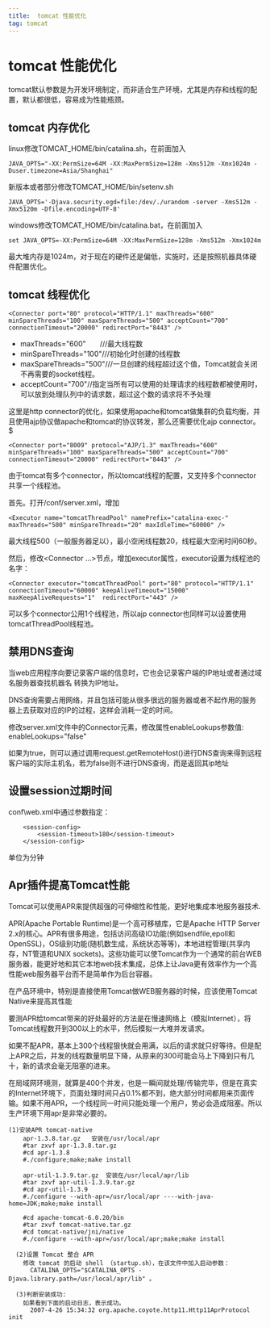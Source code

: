```yaml
---
title:  tomcat 性能优化
tag: tomcat
---
```

<!-- toc -->
#  tomcat 性能优化

tomcat默认参数是为开发环境制定，而非适合生产环境，尤其是内存和线程的配置，默认都很低，容易成为性能瓶颈。

## tomcat 内存优化

linux修改TOMCAT_HOME/bin/catalina.sh，在前面加入

```
JAVA_OPTS="-XX:PermSize=64M -XX:MaxPermSize=128m -Xms512m -Xmx1024m -Duser.timezone=Asia/Shanghai"
```

新版本或者部分修改TOMCAT_HOME/bin/setenv.sh

```
JAVA_OPTS='-Djava.security.egd=file:/dev/./urandom -server -Xms512m -Xmx5120m -Dfile.encoding=UTF-8'
```

windows修改TOMCAT_HOME/bin/catalina.bat，在前面加入

```
set JAVA_OPTS=-XX:PermSize=64M -XX:MaxPermSize=128m -Xms512m -Xmx1024m
```

最大堆内存是1024m，对于现在的硬件还是偏低，实施时，还是按照机器具体硬件配置优化。

## tomcat 线程优化
```
<Connector port="80" protocol="HTTP/1.1" maxThreads="600" minSpareThreads="100" maxSpareThreads="500" acceptCount="700"
connectionTimeout="20000" redirectPort="8443" />
```

* maxThreads="600"       ///最大线程数
* minSpareThreads="100"///初始化时创建的线程数
* maxSpareThreads="500"///一旦创建的线程超过这个值，Tomcat就会关闭不再需要的socket线程。
* acceptCount="700"//指定当所有可以使用的处理请求的线程数都被使用时，可以放到处理队列中的请求数，超过这个数的请求将不予处理

这里是http connector的优化，如果使用apache和tomcat做集群的负载均衡，并且使用ajp协议做apache和tomcat的协议转发，那么还需要优化ajp connector。$

```
<Connector port="8009" protocol="AJP/1.3" maxThreads="600" minSpareThreads="100" maxSpareThreads="500" acceptCount="700"
connectionTimeout="20000" redirectPort="8443" />
```
由于tomcat有多个connector，所以tomcat线程的配置，又支持多个connector共享一个线程池。

首先。打开/conf/server.xml，增加

```
<Executor name="tomcatThreadPool" namePrefix="catalina-exec-" maxThreads="500" minSpareThreads="20" maxIdleTime="60000" />
```

最大线程500（一般服务器足以），最小空闲线程数20，线程最大空闲时间60秒。

然后，修改<Connector ...>节点，增加executor属性，executor设置为线程池的名字：

```
<Connector executor="tomcatThreadPool" port="80" protocol="HTTP/1.1"  connectionTimeout="60000" keepAliveTimeout="15000" maxKeepAliveRequests="1"  redirectPort="443" />
```

可以多个connector公用1个线程池，所以ajp connector也同样可以设置使用tomcatThreadPool线程池。

## 禁用DNS查询

当web应用程序向要记录客户端的信息时，它也会记录客户端的IP地址或者通过域名服务器查找机器名 转换为IP地址。

DNS查询需要占用网络，并且包括可能从很多很远的服务器或者不起作用的服务器上去获取对应的IP的过程，这样会消耗一定的时间。

修改server.xml文件中的Connector元素，修改属性enableLookups参数值: enableLookups="false"

如果为true，则可以通过调用request.getRemoteHost()进行DNS查询来得到远程客户端的实际主机名，若为false则不进行DNS查询，而是返回其ip地址

## 设置session过期时间

conf\web.xml中通过参数指定：

```
    <session-config>   
        <session-timeout>180</session-timeout>     
    </session-config> 
```

单位为分钟

## Apr插件提高Tomcat性能

Tomcat可以使用APR来提供超强的可伸缩性和性能，更好地集成本地服务器技术.

APR(Apache Portable Runtime)是一个高可移植库，它是Apache HTTP Server 2.x的核心。APR有很多用途，包括访问高级IO功能(例如sendfile,epoll和OpenSSL)，OS级别功能(随机数生成，系统状态等等)，本地进程管理(共享内存，NT管道和UNIX sockets)。这些功能可以使Tomcat作为一个通常的前台WEB服务器，能更好地和其它本地web技术集成，总体上让Java更有效率作为一个高性能web服务器平台而不是简单作为后台容器。

在产品环境中，特别是直接使用Tomcat做WEB服务器的时候，应该使用Tomcat Native来提高其性能

要测APR给tomcat带来的好处最好的方法是在慢速网络上（模拟Internet），将Tomcat线程数开到300以上的水平，然后模拟一大堆并发请求。

如果不配APR，基本上300个线程狠快就会用满，以后的请求就只好等待。但是配上APR之后，并发的线程数量明显下降，从原来的300可能会马上下降到只有几十，新的请求会毫无阻塞的进来。

在局域网环境测，就算是400个并发，也是一瞬间就处理/传输完毕，但是在真实的Internet环境下，页面处理时间只占0.1%都不到，绝大部分时间都用来页面传输。如果不用APR，一个线程同一时间只能处理一个用户，势必会造成阻塞。所以生产环境下用apr是非常必要的。

```
(1)安装APR tomcat-native
    apr-1.3.8.tar.gz   安装在/usr/local/apr
    #tar zxvf apr-1.3.8.tar.gz
    #cd apr-1.3.8
    #./configure;make;make install
    
    apr-util-1.3.9.tar.gz  安装在/usr/local/apr/lib
    #tar zxvf apr-util-1.3.9.tar.gz
    #cd apr-util-1.3.9  
    #./configure --with-apr=/usr/local/apr ----with-java-home=JDK;make;make install
    
    #cd apache-tomcat-6.0.20/bin  
    #tar zxvf tomcat-native.tar.gz  
    #cd tomcat-native/jni/native  
    #./configure --with-apr=/usr/local/apr;make;make install
    
  (2)设置 Tomcat 整合 APR
    修改 tomcat 的启动 shell （startup.sh），在该文件中加入启动参数：
      CATALINA_OPTS="$CATALINA_OPTS -Djava.library.path=/usr/local/apr/lib" 。
 
  (3)判断安装成功:
    如果看到下面的启动日志，表示成功。
      2007-4-26 15:34:32 org.apache.coyote.http11.Http11AprProtocol init
```


